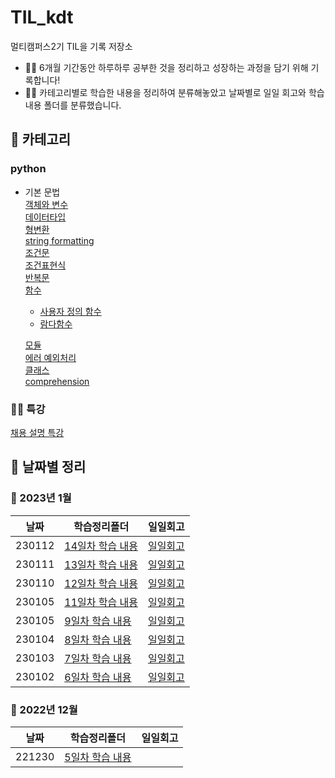# TIL_kdt
멀티캠퍼스2기 TIL을 기록 저장소

- 👩‍💻 6개월 기간동안 하루하루 공부한 것을 정리하고 성장하는 과정을 담기 위해 기록합니다!
- 👩‍💻 카테고리별로 학습한 내용을 정리하여 분류해놓았고 
날짜별로 일일 회고와 학습 내용 폴더를 분류했습니다.

## 📂 카테고리

### python

- 기본 문법 <br>
  [객체와 변수](6일차(230102)/객체와변수.md) <br>
  [데이터타입](6일차(230102)/데이터타입.md) <br>
  [형변환](7일차(230103)/형변환.md) <br>
  [string formatting](7일차(230103)/string_formatting.md) <br>
  [조건문](7일차(230103)/조건문.md) <br>
  [조건표현식](14일차(230112)/조건표현식.md) <br>
  [반복문](7일차(230103)/반복문.md) <br>
  [함수](8일차(230104)/함수.md) <br>
  - [사용자 정의 함수](12일차(230110)/사용자정의함수.md) <br>
  - [람다함수](14일차(230112)/lambda.md) <br>

  [모듈](9일차(230105)/모듈.md) <br>
  [에러 예외처리](9일차(230105)/에러_예외처리.md) <br>
  [클래스](13일차(230111)/class.md) <br>
  [comprehension](14일차(230112)/comprehension.md)<br>


### 👩‍🔧 특강
[채용 설명 특강](5일차(221230))

## 📅 날짜별 정리
### 🐣 2023년 1월
|날짜|학습정리폴더|일일회고|
|----|----|----|
|230112|[14일차 학습 내용](14일차(230112))|[일일회고](14일차(230112)/일일회고.md)
|230111|[13일차 학습 내용](13일차(230111))|[일일회고](13일차(230111)/일일회고.md)
|230110|[12일차 학습 내용](12일차(230110))|[일일회고](12일차(230110)/일일회고.md)
|230105|[11일차 학습 내용](11일차(230109))|[일일회고](11일차(230109)/일일회고.md)
|230105|[9일차 학습 내용](9일차(230105))|[일일회고](9일차(230105)/일일회고.md)
|230104|[8일차 학습 내용](8일차(230104))|[일일회고](8일차(230104)/일일회고.md)
|230103|[7일차 학습 내용](7일차(230103))|[일일회고](7일차(230103)/일일회고.md)
|230102|[6일차 학습 내용](6일차(230102))|[일일회고](/6%EC%9D%BC%EC%B0%A8(230102)/일일회고.md)
### 🎅 2022년 12월
|날짜|학습정리폴더|일일회고
|----|----|----|
|221230|[5일차 학습 내용](5일차(221230))|



